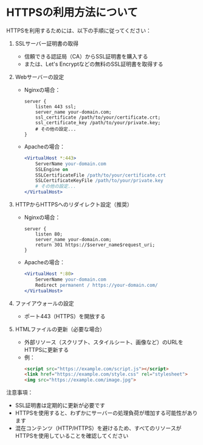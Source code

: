 # HTTPSの利用方法について

HTTPSを利用するためには、以下の手順に従ってください：

1. SSLサーバー証明書の取得
   - 信頼できる認証局（CA）からSSL証明書を購入する
   - または、Let's Encryptなどの無料のSSL証明書を取得する

2. Webサーバーの設定
   - Nginxの場合：
     ```nginx
     server {
         listen 443 ssl;
         server_name your-domain.com;
         ssl_certificate /path/to/your/certificate.crt;
         ssl_certificate_key /path/to/your/private.key;
         # その他の設定...
     }
     ```
   - Apacheの場合：
     ```apache
     <VirtualHost *:443>
         ServerName your-domain.com
         SSLEngine on
         SSLCertificateFile /path/to/your/certificate.crt
         SSLCertificateKeyFile /path/to/your/private.key
         # その他の設定...
     </VirtualHost>
     ```

3. HTTPからHTTPSへのリダイレクト設定（推奨）
   - Nginxの場合：
     ```nginx
     server {
         listen 80;
         server_name your-domain.com;
         return 301 https://$server_name$request_uri;
     }
     ```
   - Apacheの場合：
     ```apache
     <VirtualHost *:80>
         ServerName your-domain.com
         Redirect permanent / https://your-domain.com/
     </VirtualHost>
     ```

4. ファイアウォールの設定
   - ポート443（HTTPS）を開放する

5. HTMLファイルの更新（必要な場合）
   - 外部リソース（スクリプト、スタイルシート、画像など）のURLをHTTPSに更新する
   - 例：
     ```html
     <script src="https://example.com/script.js"></script>
     <link href="https://example.com/style.css" rel="stylesheet">
     <img src="https://example.com/image.jpg">
     ```

注意事項：
- SSL証明書は定期的に更新が必要です
- HTTPSを使用すると、わずかにサーバーの処理負荷が増加する可能性があります
- 混在コンテンツ（HTTP/HTTPS）を避けるため、すべてのリソースがHTTPSを使用していることを確認してください